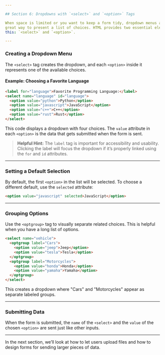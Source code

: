 ```yaml
---

## Section 6: Dropdowns with `<select>` and `<option>` Tags

When space is limited or you want to keep a form tidy, dropdown menus are a
great way to present a list of choices. HTML provides two essential elements for
this: `<select>` and `<option>`.

---
```


### Creating a Dropdown Menu

The `<select>` tag creates the dropdown, and each `<option>` inside it
represents one of the available choices.

#### Example: Choosing a Favorite Language

```html
<label for="language">Favorite Programming Language:</label>
<select name="language" id="language">
  <option value="python">Python</option>
  <option value="javascript">JavaScript</option>
  <option value="c++">C++</option>
  <option value="rust">Rust</option>
</select>
```

This code displays a dropdown with four choices. The `value` attribute in each
`<option>` is the data that gets submitted when the form is sent.

> **Helpful Hint:**
> The `label` tag is important for accessibility and usability. Clicking the
> label will focus the dropdown if it’s properly linked using the `for` and `id`
> attributes.

---

### Setting a Default Selection

By default, the first `<option>` in the list will be selected. To choose a
different default, use the `selected` attribute:

```html
<option value="javascript" selected>JavaScript</option>
```

---

### Grouping Options

Use the `<optgroup>` tag to visually separate related choices. This is helpful
when you have a long list of options.

```html
<select name="vehicle">
  <optgroup label="Cars">
    <option value="jeep">Jeep</option>
    <option value="tesla">Tesla</option>
  </optgroup>
  <optgroup label="Motorcycles">
    <option value="honda">Honda</option>
    <option value="yamaha">Yamaha</option>
  </optgroup>
</select>
```

This creates a dropdown where "Cars" and "Motorcycles" appear as separate
labeled groups.

---

### Submitting Data

When the form is submitted, the `name` of the `<select>` and the `value` of the
chosen `<option>` are sent just like other inputs.

---

In the next section, we’ll look at how to let users upload files and how to
design forms for sending larger pieces of data.

